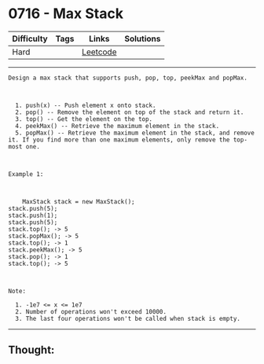 # 0716 - Max Stack

Difficulty  | Tags | Links | Solutions
----------- | ---- | ----- | -----
Hard |  | [Leetcode](https://leetcode.com/problems/max-stack/description/) |


-----------

```
Design a max stack that supports push, pop, top, peekMax and popMax.



  1. push(x) -- Push element x onto stack.
  2. pop() -- Remove the element on top of the stack and return it.
  3. top() -- Get the element on the top.
  4. peekMax() -- Retrieve the maximum element in the stack.
  5. popMax() -- Retrieve the maximum element in the stack, and remove it. If you find more than one maximum elements, only remove the top-most one.



Example 1:



    MaxStack stack = new MaxStack();stack.push(5); stack.push(1);stack.push(5);stack.top(); -> 5stack.popMax(); -> 5stack.top(); -> 1stack.peekMax(); -> 5stack.pop(); -> 1stack.top(); -> 5



Note:

  1. -1e7 <= x <= 1e7
  2. Number of operations won't exceed 10000.
  3. The last four operations won't be called when stack is empty.
```

-----------

## Thought:
